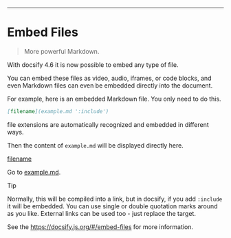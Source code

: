 ---

# Embed Files

> More powerful Markdown.

With docsify 4.6 it is now possible to embed any type of file.  

You can embed these files as video, audio, iframes, or code blocks, and even Markdown files can even be embedded directly into the document.  

For example, here is an embedded Markdown file. You only need to do this.  

```markdown
[filename](example.md ':include')
```

file extensions are automatically recognized and embedded in different ways.  

Then the content of `example.md` will be displayed directly here.  

[filename](example.md ':include')

Go to [example.md](docs/example.md).  

> [!Tip]
> Normally, this will be compiled into a link, but in docsify, if you add `:include` it will be embedded. You can use single or double quotation marks around as you like. External links can be used too - just replace the target.

See the https://docsify.js.org/#/embed-files for more information.
